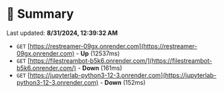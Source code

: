 # 📖 Summary
Last updated: **8/31/2024, 12:39:32 AM**

- `GET` [https://restreamer-09gx.onrender.com](https://restreamer-09gx.onrender.com) - **Up** (12537ms)
- `GET` [https://filestreambot-b5k6.onrender.com/](https://filestreambot-b5k6.onrender.com/) - **Down** (161ms)
- `GET` [https://jupyterlab-python3-12-3.onrender.com](https://jupyterlab-python3-12-3.onrender.com) - **Down** (152ms)
